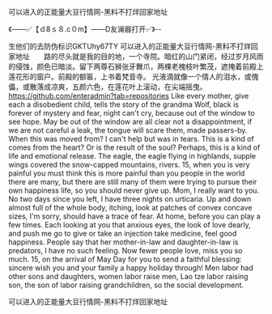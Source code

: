 可以进入的正能量大豆行情网-黑料不打烊回家地址

《——✅【ｄ8ｓ８.c０m】——D友澜器打开✅》--

生他们的去防伪标识GKTUhy67TY
可以进入的正能量大豆行情网-黑料不打烊回家地址　　路的尽头就是我的目的地，一个寺院。暗红的山门紧闭，经过岁月风雨的侵蚀，颜色已暗淡。留下两尊石狮张牙舞爪，两棵老槐枝叶繁茂，遮掩着前殿上莲花形的窗户。前殿的额匾，上书着梵音寺。
光液滴就像一个情人的泪水，或傀儡，或散落成凉爽，五颜六色，在莲花叶上滚动，在尖端摇曳。
https://github.com/enteradmin?tab=repositories
Like every mother, give each a disobedient child, tells the story of the grandma Wolf, black is forever of mystery and fear, night can't cry, because out of the window to see hope.
May be out of the window are all clear not a disappointment, if we are not careful a leak, the tongue will scare them, made passers-by.
When this was moved from?
I can't help but was in tears.
This is a kind of comes from the heart?
Or is the result of the soul?
Perhaps, this is a kind of life and emotional release.
The eagle, the eagle flying in highlands, supple wings covered the snow-capped mountains, rivers.
15, when you is very painful you must think this is more painful than you people in the world there are many, but there are still many of them were trying to pursue their own happiness life, so you should never give up.
Mom, I really want to you.
No two days since you left, I have three nights on urticaria.
Up and down almost full of the whole body, itching, look at patches of convex concave sizes, I'm sorry, should have a trace of fear.
At home, before you can play a few times.
Each looking at you that anxious eyes, the look of love dearly, and push me go to give or take an injection take medicine, feel good happiness.
People say that her mother-in-law and daughter-in-law is predators, I have no such feeling.
Now fewer people love, miss you so much.
15, on the arrival of May Day for you to send a faithful blessing: sincere wish you and your family a happy holiday through!
Men labor had other sons and daughters, women labor raise men, Lao tze labor raising son, the son of labor raising grandchildren, so the social development.




可以进入的正能量大豆行情网-黑料不打烊回家地址

